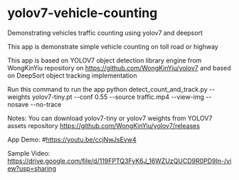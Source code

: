 # yolov7-vehicle-counting
Demonstrating vehicles traffic counting using yolov7 and deepsort

This app is demonstrate simple vehicle counting on toll road or highway

This app is based on YOLOV7 object detection library engine from WongKinYiu repository on https://github.com/WongKinYiu/yolov7 and based on DeepSort object tracking implementation

Run this command to run the app
python detect_count_and_track.py --weights yolov7-tiny.pt --conf 0.55 --source traffic.mp4 --view-img --nosave --no-trace

Notes:
You can download yolov7-tiny or yolov7 weights from YOLOV7 assets repository https://github.com/WongKinYiu/yolov7/releases

App Demo:
#https://youtu.be/ccjNwJsEvw4

Sample Video:
https://drive.google.com/file/d/119FPTQ3FyK6J_16WZUzQUCD9R0PD9In-/view?usp=sharing
